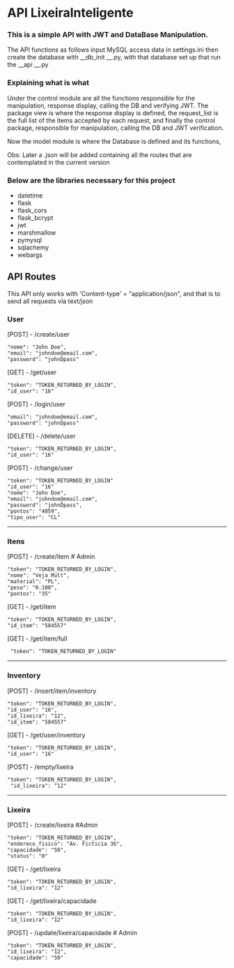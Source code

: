 # API LixeiraInteligente
### This is a simple API with JWT and DataBase Manipulation. 

The API functions as follows input MySQL access data in settings.ini then create the database
with __db_init __.py, with that database set up that run the __api __.py

### Explaining what is what
Under the control module are all the functions responsible for the manipulation, response display, calling the DB and verifying JWT. 
The package view is where the response display is defined, the request_list is the full list of the items accepted by each request,
and finally the control package, responsible for manipulation, calling the DB and JWT verification.

Now the model module is where the Database is defined and its functions, 

Obs: Later a .json will be added containing all the routes that are contemplated in the current version

### Below are the libraries necessary for this project

 - datetime
 - flask
 - flask_cors
 - flask_bcrypt
 - jwt
 - marshmallow
 - pymysql
 - sqlachemy
 - webargs

## API Routes
This API only works with 'Content-type' = "application/json", and that is to send all requests via text/json
### User

[POST] - /create/user

    "nome": "John Doe",
    "email": "johndoe@email.com",
    "password": "johnDpass"

[GET] - /get/user

    "token": "TOKEN_RETURNED_BY_LOGIN",
    "id_user": "16"

[POST] - /login/user

    "email": "johndoe@email.com",
    "password": "johnDpass"

[DELETE] - /delete/user

    "token": "TOKEN_RETURNED_BY_LOGIN",
    "id_user": "16"

[POST] - /change/user

    "token": "TOKEN_RETURNED_BY_LOGIN"
    "id_user": "16"
    "nome": "John Doe",
    "email": "johndoe@email.com",
    "password": "johnDpass",
    "pontos": "4059",
    "tipo_user": "CL"

-------------------------------------------
### Itens

[POST] - /create/item  # Admin

    "token": "TOKEN_RETURNED_BY_LOGIN",
    "nome": "Veja Mult",
    "material": "PL",
    "peso": "0.100",
    "pontos": "35"

[GET] - /get/item

    "token": "TOKEN_RETURNED_BY_LOGIN",
    "id_item": "584557"

[GET] - /get/item/full

     "token": "TOKEN_RETURNED_BY_LOGIN"

-------------------------------------------
### Inventory

[POST] - /insert/item/inventory 

    "token": "TOKEN_RETURNED_BY_LOGIN",
    "id_user": "16",
    "id_lixeira": "12",
    "id_item": "584557"

[GET] - /get/user/inventory
    
    "token": "TOKEN_RETURNED_BY_LOGIN",
    "id_user": "16"

[POST] - /empty/lixeira

    "token": "TOKEN_RETURNED_BY_LOGIN",
     "id_lixeira": "12"

-------------------------------------------
### Lixeira 

[POST] - /create/lixeira #Admin

    "token": "TOKEN_RETURNED_BY_LOGIN",
    "endereco_fisico": "Av. Ficticia 36",
    "capacidade": "50",
    "status": "0"

[GET] - /get/lixeira

    "token": "TOKEN_RETURNED_BY_LOGIN",
    "id_lixeira": "12"

[GET] - /get/lixeira/capacidade

    "token": "TOKEN_RETURNED_BY_LOGIN",
    "id_lixeira": "12"

[POST] - /update/lixeira/capacidade  # Admin

    "token": "TOKEN_RETURNED_BY_LOGIN",
    "id_lixeira": "12",
    "capacidade": "50"
